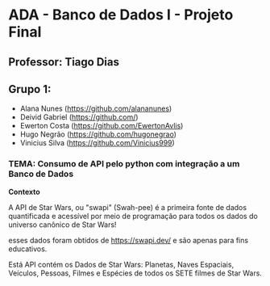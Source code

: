 # ADA - Banco de Dados I - Projeto Final

## Professor: Tiago Dias

## Grupo 1:

* Alana Nunes (https://github.com/alananunes)
* Deivid Gabriel (https://github.com/)
* Ewerton Costa (https://github.com/EwertonAvlis)
* Hugo Negrão (https://github.com/hugonegrao)
* Vinicius Silva (https://github.com/Vinicius999)

### TEMA: Consumo de API pelo python com integração a um Banco de Dados


**Contexto**

A API de Star Wars, ou "swapi" (Swah-pee) é a primeira fonte de dados quantificada e acessível por meio de programação para todos os dados do universo canônico de Star Wars!

esses dados foram obtidos de https://swapi.dev/ e são apenas para fins educativos.


Está API contém os Dados de Star Wars: Planetas, Naves Espaciais, Veículos, Pessoas, Filmes e Espécies de todos os SETE filmes de Star Wars.
